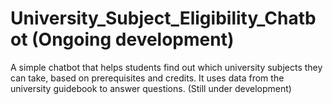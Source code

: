 # University_Subject_Eligibility_Chatbot (Ongoing development)
A simple chatbot that helps students find out which university subjects they can take, based on prerequisites and credits. It uses data from the university guidebook to answer questions. (Still under development)
